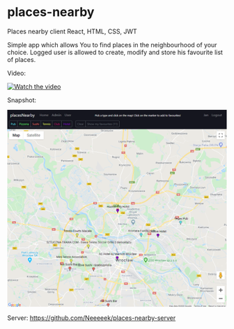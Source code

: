 # places-nearby

Places nearby client React, HTML, CSS, JWT

Simple app which allows You to find places in the neighbourhood of your choice. Logged user is allowed to create, modify and store his favourite list of places.

Video:

[![Watch the video](https://i.gyazo.com/96a4cd204ec1cf9e62de21e66e838986.png)](https://streamable.com/ab6ph3)

Snapshot:

![Snapshot](https://github.com/Neeeeek/places-nearby/blob/master/snapshots/screen2.PNG)

Server: https://github.com/Neeeeek/places-nearby-server
